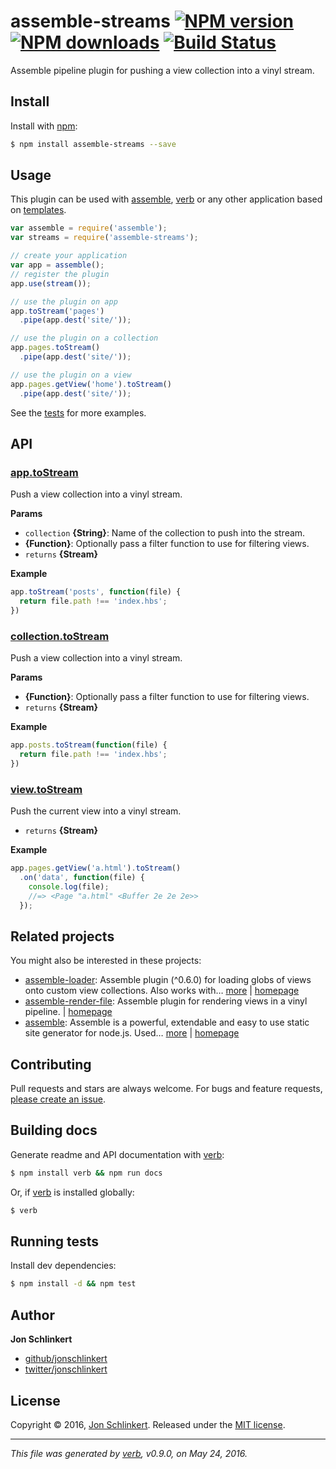 # assemble-streams [![NPM version](https://img.shields.io/npm/v/assemble-streams.svg?style=flat)](https://www.npmjs.com/package/assemble-streams) [![NPM downloads](https://img.shields.io/npm/dm/assemble-streams.svg?style=flat)](https://npmjs.org/package/assemble-streams) [![Build Status](https://img.shields.io/travis/assemble/assemble-streams.svg?style=flat)](https://travis-ci.org/assemble/assemble-streams)

Assemble pipeline plugin for pushing a view collection into a vinyl stream.

## Install

Install with [npm](https://www.npmjs.com/):

```sh
$ npm install assemble-streams --save
```

## Usage

This plugin can be used with [assemble](https://github.com/assemble/assemble), [verb](https://github.com/verbose/verb) or any other application based on [templates](https://github.com/jonschlinkert/templates).

```js
var assemble = require('assemble');
var streams = require('assemble-streams');

// create your application
var app = assemble();
// register the plugin
app.use(stream());

// use the plugin on app
app.toStream('pages')
  .pipe(app.dest('site/'));

// use the plugin on a collection
app.pages.toStream()
  .pipe(app.dest('site/'));

// use the plugin on a view
app.pages.getView('home').toStream()
  .pipe(app.dest('site/'));
```

See the [tests](./test.js) for more examples.

## API

### [app.toStream](index.js#L48)

Push a view collection into a vinyl stream.

**Params**

* `collection` **{String}**: Name of the collection to push into the stream.
* **{Function}**: Optionally pass a filter function to use for filtering views.
* `returns` **{Stream}**

**Example**

```js
app.toStream('posts', function(file) {
  return file.path !== 'index.hbs';
})
```

### [collection.toStream](index.js#L100)

Push a view collection into a vinyl stream.

**Params**

* **{Function}**: Optionally pass a filter function to use for filtering views.
* `returns` **{Stream}**

**Example**

```js
app.posts.toStream(function(file) {
  return file.path !== 'index.hbs';
})
```

### [view.toStream](index.js#L135)

Push the current view into a vinyl stream.

* `returns` **{Stream}**

**Example**

```js
app.pages.getView('a.html').toStream()
  .on('data', function(file) {
    console.log(file);
    //=> <Page "a.html" <Buffer 2e 2e 2e>>
  });
```

## Related projects

You might also be interested in these projects:

* [assemble-loader](https://www.npmjs.com/package/assemble-loader): Assemble plugin (^0.6.0) for loading globs of views onto custom view collections. Also works with… [more](https://www.npmjs.com/package/assemble-loader) | [homepage](https://github.com/assemble/assemble-loader)
* [assemble-render-file](https://www.npmjs.com/package/assemble-render-file): Assemble plugin for rendering views in a vinyl pipeline. | [homepage](https://github.com/assemble/assemble-render-file)
* [assemble](https://www.npmjs.com/package/assemble): Assemble is a powerful, extendable and easy to use static site generator for node.js. Used… [more](https://www.npmjs.com/package/assemble) | [homepage](https://github.com/assemble/assemble)

## Contributing

Pull requests and stars are always welcome. For bugs and feature requests, [please create an issue](https://github.com/assemble/assemble-streams/issues/new).

## Building docs

Generate readme and API documentation with [verb](https://github.com/verbose/verb):

```sh
$ npm install verb && npm run docs
```

Or, if [verb](https://github.com/verbose/verb) is installed globally:

```sh
$ verb
```

## Running tests

Install dev dependencies:

```sh
$ npm install -d && npm test
```

## Author

**Jon Schlinkert**

* [github/jonschlinkert](https://github.com/jonschlinkert)
* [twitter/jonschlinkert](http://twitter.com/jonschlinkert)

## License

Copyright © 2016, [Jon Schlinkert](https://github.com/jonschlinkert).
Released under the [MIT license](https://github.com/assemble/assemble-streams/blob/master/LICENSE).

***

_This file was generated by [verb](https://github.com/verbose/verb), v0.9.0, on May 24, 2016._